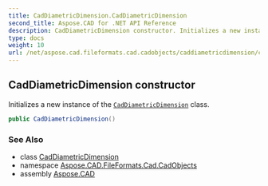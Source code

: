 ```yaml
---
title: CadDiametricDimension.CadDiametricDimension
second_title: Aspose.CAD for .NET API Reference
description: CadDiametricDimension constructor. Initializes a new instance of the CadDiametricDimension class
type: docs
weight: 10
url: /net/aspose.cad.fileformats.cad.cadobjects/caddiametricdimension/caddiametricdimension/
---
```

## CadDiametricDimension constructor

Initializes a new instance of the [`CadDiametricDimension`](../) class.

```csharp
public CadDiametricDimension()
```

### See Also

* class [CadDiametricDimension](../)
* namespace [Aspose.CAD.FileFormats.Cad.CadObjects](../../caddiametricdimension/)
* assembly [Aspose.CAD](../../../)


